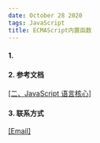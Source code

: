 ```yaml
---
date: October 28 2020
tags: JavaScript
title: ECMAScript内置函数
---
```


#### 1.

#### 2. 参考文档

[[二、JavaScript 语言核心]]()

#### 3. 联系方式

[[Email]](yuanmin8888@outlook.com)
